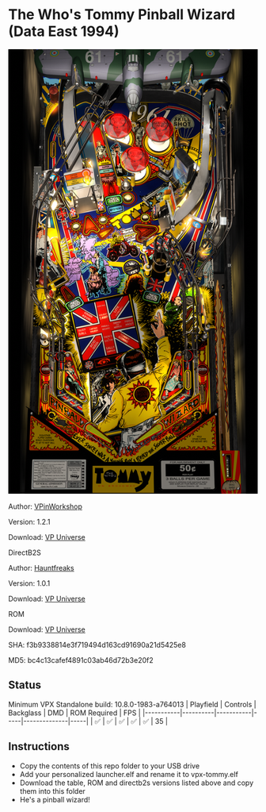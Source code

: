 # The Who's Tommy Pinball Wizard (Data East 1994) 

![Table Preview](https://github.com/Bla1ze/vpx-images/blob/main/vpx-tommy.png)

Author: [VPinWorkshop](https://vpuniverse.com/profile/40692-vpinworkshop/)  

Version: 1.2.1

Download: [VP Universe](https://vpuniverse.com/files/file/10193-the-whos-tommy-pinball-wizard-data-east-1994-vpwmod/)

DirectB2S

Author: [Hauntfreaks](https://vpuniverse.com/profile/5216-hauntfreaks/)  

Version: 1.0.1

Download: [VP Universe](https://vpuniverse.com/files/file/13251-the-whos-tommy-pinball-wizard-data-east-1994-b2s-with-full-dmd/)

ROM

Download: [VP Universe](https://vpuniverse.com/files/file/4200-the-whos-tommy-pinball-wizard-500-unofficial-mod/)

SHA: f3b9338814e3f719494d163cd91690a21d5425e8

MD5: bc4c13cafef4891c03ab46d72b3e20f2

## Status 

Minimum VPX Standalone build: 10.8.0-1983-a764013
| Playfield | Controls | Backglass | DMD | ROM Required | FPS | 
|-----------|----------|-----------|-----|--------------|-----|
| :white_check_mark: | :white_check_mark: | :white_check_mark: | :white_check_mark: | :white_check_mark: | 35 |

## Instructions

- Copy the contents of this repo folder to your USB drive
- Add your personalized launcher.elf and rename it to vpx-tommy.elf
- Download the table, ROM and directb2s versions listed above and copy them into this folder
- He's a pinball wizard!